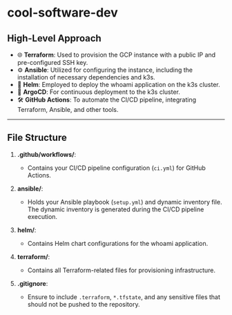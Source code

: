 # cool-software-dev

## High-Level Approach

- 🌐 **Terraform**: Used to provision the GCP instance with a public IP and pre-configured SSH key.
- ⚙️ **Ansible**: Utilized for configuring the instance, including the installation of necessary dependencies and k3s.
- 🚀 **Helm**: Employed to deploy the whoami application on the k3s cluster.
- 🔄 **ArgoCD**: For continuous deployment to the k3s cluster.
- 🛠️ **GitHub Actions**: To automate the CI/CD pipeline, integrating Terraform, Ansible, and other tools.

---

## File Structure

1. **.github/workflows/**: 
   - Contains your CI/CD pipeline configuration (`ci.yml`) for GitHub Actions.

2. **ansible/**: 
   - Holds your Ansible playbook (`setup.yml`) and dynamic inventory file. The dynamic inventory is generated during the CI/CD pipeline execution.

3. **helm/**: 
   - Contains Helm chart configurations for the whoami application.

4. **terraform/**: 
   - Contains all Terraform-related files for provisioning infrastructure.

5. **.gitignore**: 
   - Ensure to include `.terraform`, `*.tfstate`, and any sensitive files that should not be pushed to the repository.

